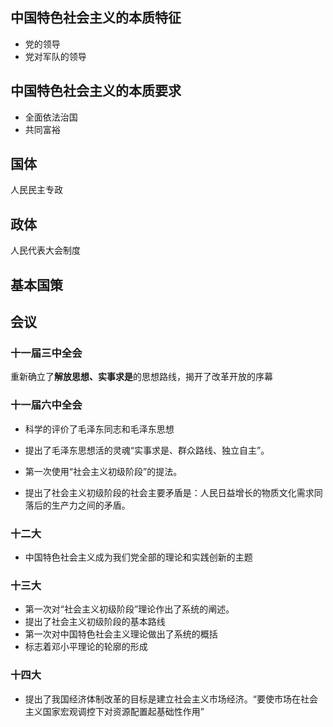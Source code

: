 ## 中国特色社会主义的本质特征

* 党的领导
* 党对军队的领导

## 中国特色社会主义的本质要求

* 全面依法治国
* 共同富裕

## 国体

人民民主专政

## 政体

人民代表大会制度

## 基本国策



## 会议

### 十一届三中全会

重新确立了**解放思想、实事求是**的思想路线，揭开了改革开放的序幕

### 十一届六中全会

* 科学的评价了毛泽东同志和毛泽东思想

* 提出了毛泽东思想活的灵魂“实事求是、群众路线、独立自主”。
* 第一次使用“社会主义初级阶段”的提法。
* 提出了社会主义初级阶段的社会主要矛盾是：人民日益增长的物质文化需求同落后的生产力之间的矛盾。

### 十二大

* 中国特色社会主义成为我们党全部的理论和实践创新的主题

### 十三大

* 第一次对“社会主义初级阶段”理论作出了系统的阐述。
* 提出了社会主义初级阶段的基本路线
* 第一次对中国特色社会主义理论做出了系统的概括
* 标志着邓小平理论的轮廓的形成

### 十四大

* 提出了我国经济体制改革的目标是建立社会主义市场经济。“要使市场在社会主义国家宏观调控下对资源配置起基础性作用”















